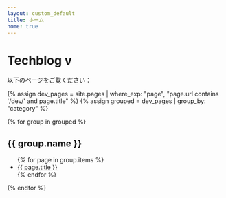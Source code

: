 ```yaml
---
layout: custom_default
title: ホーム
home: true
---
```

# Techblog v

以下のページをご覧ください：

{% assign dev_pages = site.pages | where_exp: "page", "page.url contains '/dev/' and page.title" %}
{% assign grouped = dev_pages | group_by: "category" %}

{% for group in grouped %}
  <h2>{{ group.name }}</h2>
  <ul>
    {% for page in group.items %}
      <li><a href="{{ page.url | relative_url }}">{{ page.title }}</a></li>
    {% endfor %}
  </ul>
{% endfor %}
